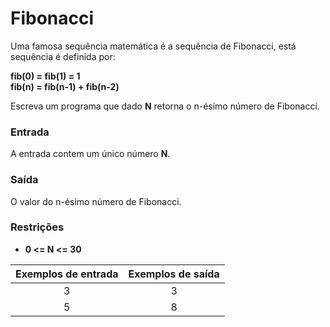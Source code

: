 # Fibonacci
 Uma famosa sequência matemática é a sequência de Fibonacci, está sequência é definida por:

 **fib(0) = fib(1) = 1**<br>**fib(n) = fib(n-1) + fib(n-2)**

 Escreva um programa que dado **N** retorna o n-ésimo número de Fibonacci.

 ### Entrada
 A entrada contem um único número **N**.

 ### Saída
 O valor do n-ésimo número de Fibonacci.

 ### Restrições
 * **0 <= N <= 30**

 Exemplos de entrada | Exemplos de saída
 :------------------:| :----------------:
  3                  |  3
  5                  |  8
 